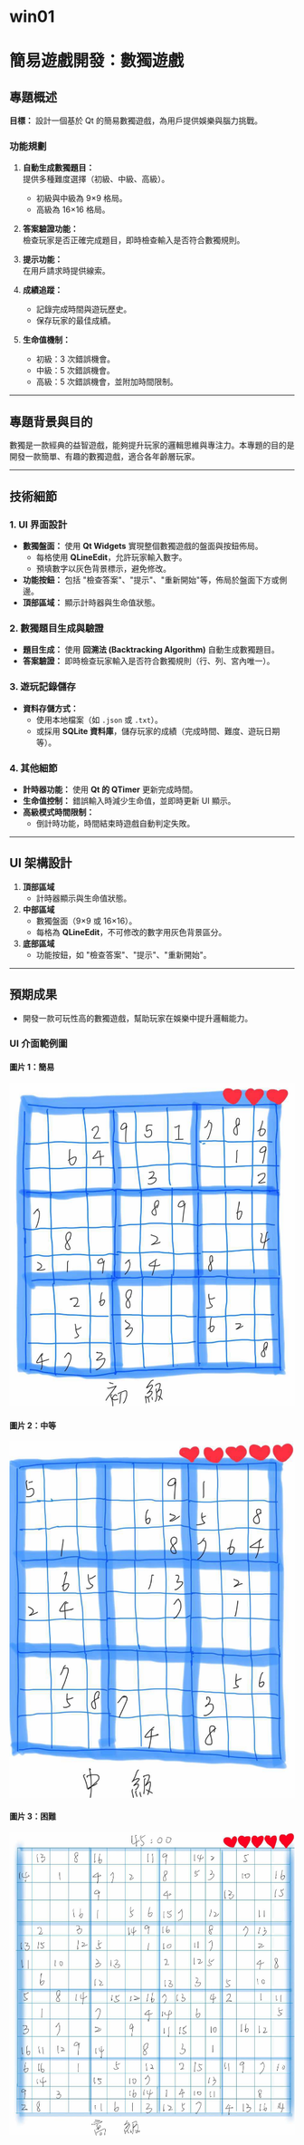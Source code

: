# win01

# 簡易遊戲開發：數獨遊戲

## 專題概述
**目標：** 設計一個基於 Qt 的簡易數獨遊戲，為用戶提供娛樂與腦力挑戰。

### 功能規劃
1. **自動生成數獨題目：**  
   提供多種難度選擇（初級、中級、高級）。  
   - 初級與中級為 9×9 格局。  
   - 高級為 16×16 格局。

2. **答案驗證功能：**  
   檢查玩家是否正確完成題目，即時檢查輸入是否符合數獨規則。

3. **提示功能：**  
   在用戶請求時提供線索。

4. **成績追蹤：**  
   - 記錄完成時間與遊玩歷史。  
   - 保存玩家的最佳成績。  

5. **生命值機制：**  
   - 初級：3 次錯誤機會。  
   - 中級：5 次錯誤機會。  
   - 高級：5 次錯誤機會，並附加時間限制。

---

## 專題背景與目的
數獨是一款經典的益智遊戲，能夠提升玩家的邏輯思維與專注力。本專題的目的是開發一款簡單、有趣的數獨遊戲，適合各年齡層玩家。

---

## 技術細節

### 1. UI 界面設計
- **數獨盤面：** 使用 **Qt Widgets** 實現整個數獨遊戲的盤面與按鈕佈局。
  - 每格使用 **QLineEdit**，允許玩家輸入數字。
  - 預填數字以灰色背景標示，避免修改。
- **功能按鈕：** 包括 "檢查答案"、"提示"、"重新開始"等，佈局於盤面下方或側邊。
- **頂部區域：** 顯示計時器與生命值狀態。

### 2. 數獨題目生成與驗證
- **題目生成：** 使用 **回溯法 (Backtracking Algorithm)** 自動生成數獨題目。
- **答案驗證：** 即時檢查玩家輸入是否符合數獨規則（行、列、宮內唯一）。

### 3. 遊玩記錄儲存
- **資料存儲方式：**  
  - 使用本地檔案（如 `.json` 或 `.txt`）。  
  - 或採用 **SQLite 資料庫**，儲存玩家的成績（完成時間、難度、遊玩日期等）。

### 4. 其他細節
- **計時器功能：** 使用 **Qt 的 QTimer** 更新完成時間。
- **生命值控制：** 錯誤輸入時減少生命值，並即時更新 UI 顯示。
- **高級模式時間限制：**  
  - 倒計時功能，時間結束時遊戲自動判定失敗。

---

## UI 架構設計
1. **頂部區域**  
   - 計時器顯示與生命值狀態。  
2. **中部區域**  
   - 數獨盤面（9×9 或 16×16）。  
   - 每格為 **QLineEdit**，不可修改的數字用灰色背景區分。
3. **底部區域**  
   - 功能按鈕，如 "檢查答案"、"提示"、"重新開始"。

---

## 預期成果
- 開發一款可玩性高的數獨遊戲，幫助玩家在娛樂中提升邏輯能力。



### UI 介面範例圖
#### 圖片 1：簡易
![簡易](L.jpg)

#### 圖片 2：中等
![中等](M.jpg)

#### 圖片 3：困難
![困難](H.jpg)
